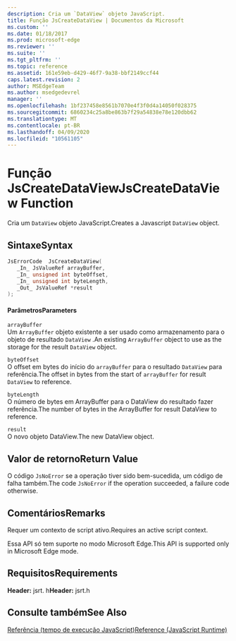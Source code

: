 ```yaml
---
description: Cria um `DataView` objeto JavaScript.
title: Função JsCreateDataView | Documentos da Microsoft
ms.custom: ''
ms.date: 01/18/2017
ms.prod: microsoft-edge
ms.reviewer: ''
ms.suite: ''
ms.tgt_pltfrm: ''
ms.topic: reference
ms.assetid: 161e59eb-d429-46f7-9a38-bbf2149ccf44
caps.latest.revision: 2
author: MSEdgeTeam
ms.author: msedgedevrel
manager: ''
ms.openlocfilehash: 1bf237458e8561b7070e4f3f0d4a14050f028375
ms.sourcegitcommit: 6860234c25a8be863b7f29a54838e78e120dbb62
ms.translationtype: MT
ms.contentlocale: pt-BR
ms.lasthandoff: 04/09/2020
ms.locfileid: "10561105"
---
```

# <span data-ttu-id="a63ff-103">Função JsCreateDataView</span><span class="sxs-lookup"><span data-stu-id="a63ff-103">JsCreateDataView Function</span></span>
<span data-ttu-id="a63ff-104">Cria um `DataView` objeto JavaScript.</span><span class="sxs-lookup"><span data-stu-id="a63ff-104">Creates a Javascript `DataView` object.</span></span>  
  
## <span data-ttu-id="a63ff-105">Sintaxe</span><span class="sxs-lookup"><span data-stu-id="a63ff-105">Syntax</span></span>  
  
```cpp  
JsErrorCode  JsCreateDataView(  
   _In_ JsValueRef arrayBuffer,  
   _In_ unsigned int byteOffset,  
   _In_ unsigned int byteLength,  
   _Out_ JsValueRef *result  
);  
```  
  
#### <span data-ttu-id="a63ff-106">Parâmetros</span><span class="sxs-lookup"><span data-stu-id="a63ff-106">Parameters</span></span>  
 `arrayBuffer`  
 <span data-ttu-id="a63ff-107">Um `ArrayBuffer` objeto existente a ser usado como armazenamento para o objeto de resultado `DataView` .</span><span class="sxs-lookup"><span data-stu-id="a63ff-107">An existing `ArrayBuffer` object to use as the storage for the result `DataView` object.</span></span>  
  
 `byteOffset`  
 <span data-ttu-id="a63ff-108">O offset em bytes do início do `arrayBuffer` para o resultado `DataView` para referência.</span><span class="sxs-lookup"><span data-stu-id="a63ff-108">The offset in bytes from the start of `arrayBuffer` for result `DataView` to reference.</span></span>  
  
 `byteLength`  
 <span data-ttu-id="a63ff-109">O número de bytes em ArrayBuffer para o DataView do resultado fazer referência.</span><span class="sxs-lookup"><span data-stu-id="a63ff-109">The number of bytes in the ArrayBuffer for result DataView to reference.</span></span>  
  
 `result`  
 <span data-ttu-id="a63ff-110">O novo objeto DataView.</span><span class="sxs-lookup"><span data-stu-id="a63ff-110">The new DataView object.</span></span>  
  
## <span data-ttu-id="a63ff-111">Valor de retorno</span><span class="sxs-lookup"><span data-stu-id="a63ff-111">Return Value</span></span>  
 <span data-ttu-id="a63ff-112">O código `JsNoError` se a operação tiver sido bem-sucedida, um código de falha também.</span><span class="sxs-lookup"><span data-stu-id="a63ff-112">The code `JsNoError` if the operation succeeded, a failure code otherwise.</span></span>  
  
## <span data-ttu-id="a63ff-113">Comentários</span><span class="sxs-lookup"><span data-stu-id="a63ff-113">Remarks</span></span>  
 <span data-ttu-id="a63ff-114">Requer um contexto de script ativo.</span><span class="sxs-lookup"><span data-stu-id="a63ff-114">Requires an active script context.</span></span>  
  
 <span data-ttu-id="a63ff-115">Essa API só tem suporte no modo Microsoft Edge.</span><span class="sxs-lookup"><span data-stu-id="a63ff-115">This API is supported only in Microsoft Edge mode.</span></span>  
  
## <span data-ttu-id="a63ff-116">Requisitos</span><span class="sxs-lookup"><span data-stu-id="a63ff-116">Requirements</span></span>  
 <span data-ttu-id="a63ff-117">**Header:** jsrt. h</span><span class="sxs-lookup"><span data-stu-id="a63ff-117">**Header:** jsrt.h</span></span>  
  
## <span data-ttu-id="a63ff-118">Consulte também</span><span class="sxs-lookup"><span data-stu-id="a63ff-118">See Also</span></span>  
 [<span data-ttu-id="a63ff-119">Referência (tempo de execução JavaScript)</span><span class="sxs-lookup"><span data-stu-id="a63ff-119">Reference (JavaScript Runtime)</span></span>](../chakra-hosting/reference-javascript-runtime.md)